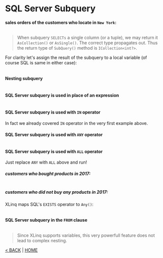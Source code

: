 # SQL Server Subquery

#### sales orders of the customers who locate in `New York`:

```cs --project ../../SqlServerTutorial/SqlServerTutorial.csproj --source-file ../../SqlServerTutorial/Basic/SubQuery.cs --region T1
```

> When subquery `SELECTs` a single column (or a tuple), we may return it `AsCollection()` or `AsSingle()`. The correct type propagates out. Thus the return type of `SubQuery()` method is `ICollection<int?>`.

For clarity let's assign the result of the subquery to a local variable (of course SQL is same in either case):

```cs --project ../../SqlServerTutorial/SqlServerTutorial.csproj --source-file ../../SqlServerTutorial/Basic/SubQuery.cs --region T1_1
```

#### Nesting subquery

```cs --project ../../SqlServerTutorial/SqlServerTutorial.csproj --source-file ../../SqlServerTutorial/Basic/SubQuery.cs --region T2
```

#### SQL Server subquery is used in place of an expression

```cs --project ../../SqlServerTutorial/SqlServerTutorial.csproj --source-file ../../SqlServerTutorial/Basic/SubQuery.cs --region T3
```

#### SQL Server subquery is used with `IN` operator

In fact we already covered `IN` operator in the very first example above.

#### SQL Server subquery is used with `ANY` operator

```cs --project ../../SqlServerTutorial/SqlServerTutorial.csproj --source-file ../../SqlServerTutorial/Basic/SubQuery.cs --region T5
```

#### SQL Server subquery is used with `ALL` operator

Just replace `ANY` with `ALL` above and run!

##### customers who bought products in 2017:

```cs --project ../../SqlServerTutorial/SqlServerTutorial.csproj --source-file ../../SqlServerTutorial/Basic/SubQuery.cs --region T7
```

##### customers who did not buy any products in 2017:

XLinq maps SQL's `EXISTS` operator to `Any()`:

```cs --project ../../SqlServerTutorial/SqlServerTutorial.csproj --source-file ../../SqlServerTutorial/Basic/SubQuery.cs --region T8
```

#### SQL Server subquery in the `FROM` clause

```cs --project ../../SqlServerTutorial/SqlServerTutorial.csproj --source-file ../../SqlServerTutorial/Basic/SubQuery.cs --region T9
```

> Since XLinq supports variables, this very powerfull feature does not lead to complex nesting.

[< BACK](Basic.md) | [HOME](/)
